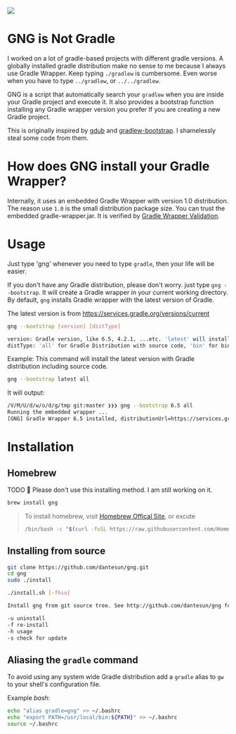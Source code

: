 ![](https://github.com/dantesun/gng/workflows/Validate%20Gradle%20Wrapper/badge.svg)

# GNG is Not Gradle

I worked on a lot of gradle-based projects with different gradle versions. A globally installed gradle distribution make no sense to me because I always use Gradle Wrapper. 
Keep typing `./gradlew` is cumbersome. Even worse when you have to type `../gradlew`, or `../../gradlew`.

GNG is a script that automatically search your `gradlew` when you are inside your Gradle project and execute it. 
It also provides a bootstrap function installing any Gradle wrapper version you prefer If you are creating a new Gradle project.

This is originally inspired by [gdub](https://www.gdub.rocks/) and [gradlew-bootstrap](https://github.com/viphe/gradlew-bootstrap). 
I shamelessly steal some code from them.

# How does GNG install your Gradle Wrapper?

Internally, it uses an embedded Gradle Wrapper with version 1.0 distribution. The reason use `1.0` is the small distribution package size.
You can trust the embedded gradle-wrapper.jar. It is verified by [Gradle Wrapper Validation](https://github.com/marketplace/actions/gradle-wrapper-validation).

# Usage

Just type 'gng' whenever you need to type `gradle`, then your life will be easier.

If you don't have any Gradle distribution, please don't worry. just type `gng --bootstrap`. It will create a Gradle wrapper in your current
working directory. By default, `gng` installs Gradle wrapper with the latest version of Gradle. 

The latest version is from https://services.gradle.org/versions/current

```bash
gng --bootstrap [version] [distType]

version: Gradle version, like 6.5, 4.2.1, ...etc. 'latest' will install the latest gradle distribution
distType: 'all' for Gradle Distribution with source code, 'bin' for binary distribution.
```

Example: This command will install the latest version with Gradle distribution including source code.
```bash
gng --bootstrap latest all
```
It will output:
```bash
/V/M/U/d/w/o/d/g/tmp git:master ❯❯❯ gng --bootstrap 6.5 all                                                                                                                                                                                             ⬆ ✱ ◼
Running the embedded wrapper ...
[GNG] Gradle Wrapper 6.5 installed, distributionUrl=https://services.gradle.org/distributions/gradle-6.5-all.zip
```

# Installation

## Homebrew
TODO :no_entry_sign: Please don't use this installing method.  I am still working on it.

```bash
brew install gng
```

>
>To install homebrew, visit [Homebrew Offical Site](https://brew.sh/), or excute 
>```bash
>/bin/bash -c "$(curl -fsSL https://raw.githubusercontent.com/Homebrew/install/master/install.sh)"
>```
>
## Installing from source

```bash
git clone https://github.com/dantesun/gng.git
cd gng
sudo ./install
```

```bash
./install.sh [-fhsu]

Install gng from git source tree. See http://github.com/dantesun/gng for details.

-u uninstall
-f re-install
-h usage
-s check for update
```

## Aliasing the `gradle` command
To avoid using any system wide Gradle distribution add a `gradle` alias to `gw` to your shell's configuration file.

Example *bash*:

```bash
echo "alias gradle=gng" >> ~/.bashrc
echo "export PATH=/usr/local/bin:${PATH}" >> ~/.bashrc
source ~/.bashrc
```
